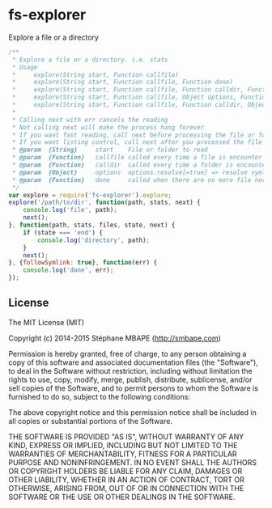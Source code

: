 fs-explorer
=======
Explore a file or a directory

```javascript
/**
 * Explore a file or a directory. i.e. stats
 * Usage
 *     explore(String start, Function callfile)
 *     explore(String start, Function callfile, Function done)
 *     explore(String start, Function callfile, Function calldir, Function done)
 *     explore(String start, Function callfile, Object options, Function done)
 *     explore(String start, Function callfile, Function calldir, Object options, Function done)
 * 
 * Calling next with err cancels the reading
 * Not calling next will make the process hang forever
 * If you want fast reading, call next before processing the file or folder
 * If you want listing control, call next after you processed the file or folder
 * @param  {String}     start    File or folder to read
 * @param  {Function}   callfile called every time a file is encounter with (path[relative to initial start], stats, next)
 * @param  {Function}   calldir  called every time a folder is encounter with (path[relative to initial start], stats, files, 'start|end', next)
 * @param  {Object}     options  options.resolve[=true] => resolve symlink; options.followSymlink => explore symlink if directory
 * @param  {Function}   done     called when there are no more file nor folders to read
 */
var explore = require('fs-explorer').explore;
explore('/path/to/dir', function(path, stats, next) {
    console.log('file', path);
    next();
}, function(path, stats, files, state, next) {
    if (state === 'end') {
        console.log('directory', path);
    }
    next();
}, {followSymlink: true}, function(err) {
    console.log('done', err);
});
```

License
-------
The MIT License (MIT)

Copyright (c) 2014-2015 Stéphane MBAPE (http://smbape.com)

Permission is hereby granted, free of charge, to any person obtaining a copy
of this software and associated documentation files (the "Software"), to deal
in the Software without restriction, including without limitation the rights
to use, copy, modify, merge, publish, distribute, sublicense, and/or sell
copies of the Software, and to permit persons to whom the Software is
furnished to do so, subject to the following conditions:

The above copyright notice and this permission notice shall be included in all
copies or substantial portions of the Software.

THE SOFTWARE IS PROVIDED "AS IS", WITHOUT WARRANTY OF ANY KIND, EXPRESS OR
IMPLIED, INCLUDING BUT NOT LIMITED TO THE WARRANTIES OF MERCHANTABILITY,
FITNESS FOR A PARTICULAR PURPOSE AND NONINFRINGEMENT. IN NO EVENT SHALL THE
AUTHORS OR COPYRIGHT HOLDERS BE LIABLE FOR ANY CLAIM, DAMAGES OR OTHER
LIABILITY, WHETHER IN AN ACTION OF CONTRACT, TORT OR OTHERWISE, ARISING FROM,
OUT OF OR IN CONNECTION WITH THE SOFTWARE OR THE USE OR OTHER DEALINGS IN THE
SOFTWARE.
